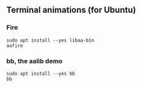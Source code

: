 ## Terminal animations (for Ubuntu)

### Fire
```
sudo apt install --yes libaa-bin
aafire
```

### bb, the aalib demo
```
sudo apt install --yes bb
bb
```

